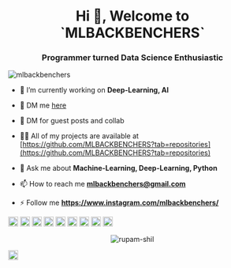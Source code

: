 <h1 align="center">Hi 👋, Welcome to `MLBACKBENCHERS`</h1>
<h3 align="center">Programmer turned Data Science Enthusiastic</h3>
<p align="left"> <img src="https://komarev.com/ghpvc/?username=mlbackbenchers" alt="mlbackbenchers" /> </p>
 



- 🔭 I’m currently working on **Deep-Learning, AI**

- 👯 DM me [here](https://www.instagram.com/mlbackbenchers/)

- 🤔 DM for guest posts and collab

- 👨‍💻 All of my projects are available at [https://github.com/MLBACKBENCHERS?tab=repositories](https://github.com/MLBACKBENCHERS?tab=repositories)


- 💬 Ask me about **Machine-Learning, Deep-Learning, Python**

- 📫 How to reach me **mlbackbenchers@gmail.com**

- ⚡ Follow me **https://www.instagram.com/mlbackbenchers/**

<p align="left"><img src="https://devicons.github.io/devicon/devicon.git/icons/amazonwebservices/amazonwebservices-original-wordmark.svg" alt="aws" width="20" height="20"/> <img src="https://devicons.github.io/devicon/devicon.git/icons/bootstrap/bootstrap-plain.svg" alt="bootstrap" width="20" height="20"/> <img src="https://devicons.github.io/devicon/devicon.git/icons/c/c-original.svg" alt="c" width="20" height="20"/> <img src="https://devicons.github.io/devicon/devicon.git/icons/css3/css3-original-wordmark.svg" alt="css3" width="20" height="20"/> <img src="https://devicons.github.io/devicon/devicon.git/icons/html5/html5-original-wordmark.svg" alt="html5" width="20" height="20"/> <img src="https://devicons.github.io/devicon/devicon.git/icons/javascript/javascript-original.svg" alt="javascript" width="20" height="20"/> <img src="https://devicons.github.io/devicon/devicon.git/icons/mysql/mysql-original-wordmark.svg" alt="mysql" width="20" height="20"/> <img src="https://devicons.github.io/devicon/devicon.git/icons/php/php-original.svg" alt="php" width="20" height="20"/> <img src="https://devicons.github.io/devicon/devicon.git/icons/python/python-original-wordmark.svg" alt="python" width="20" height="20"/></p><p align="center"> <img src="https://github-readme-stats.vercel.app/api?username=rupam-shil&show_icons=true" alt="rupam-shil" /> </p>

<p align="center">

<a href="https://instagram.com/mlbackbenchers/" target="blank"><img align="center" src="https://cdn.jsdelivr.net/npm/simple-icons@3.0.1/icons/instagram.svg" alt="https://www.instagram.com/mlbackbenchers/" height="20" width="20" /></a>
</p>
<p align="center">
 

